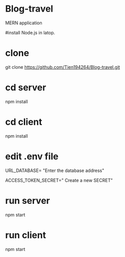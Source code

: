 # Blog-travel
MERN application

#install Node.js in latop.

# clone
git clone https://github.com/Tien194264/Blog-travel.git

# cd server
npm install

# cd client
npm install

# edit .env file
URL_DATABASE= "Enter the database address"

ACCESS_TOKEN_SECRET=" Create a new SECRET"

# run server
npm start

# run client
npm start
